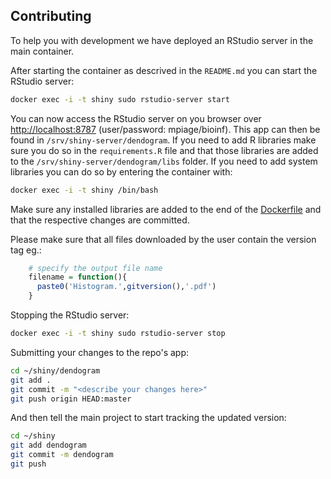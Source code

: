 ## Contributing

To help you with development we have deployed an RStudio server in the main container. 

After starting the container as descrived in the `README.md` you can start the RStudio server:
```bash
docker exec -i -t shiny sudo rstudio-server start
```
You can now access the RStudio server on you browser over [http://localhost:8787](http://localhost:8787) (user/password: mpiage/bioinf). This app can then be found in `/srv/shiny-server/dendogram`. If you need to add R libraries make sure you do so in the `requirements.R` file and that those libraries are added to the `/srv/shiny-server/dendogram/libs` folder. If you need to add system libraries you can do so by entering the container with:
```bash
docker exec -i -t shiny /bin/bash
```
Make sure any installed libraries are added to the end of the [Dockerfile](https://github.com/mpg-age-bioinformatics/shiny/blob/master/Dockerfile) and that the respective changes are committed.

Please make sure that all files downloaded by the user contain the version tag eg.:
```R
    # specify the output file name
    filename = function(){
      paste0('Histogram.',gitversion(),'.pdf')
    }
```

Stopping the RStudio server:
```bash
docker exec -i -t shiny sudo rstudio-server stop
```
Submitting your changes to the repo's app:
```bash
cd ~/shiny/dendogram
git add .
git commit -m "<describe your changes here>"
git push origin HEAD:master
```
And then tell the main project to start tracking the updated version:
```bash
cd ~/shiny
git add dendogram
git commit -m dendogram
git push
```
